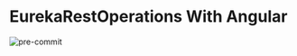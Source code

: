 # EurekaRestOperations With Angular

![pre-commit](https://img.shields.io/badge/pre--commit-enabled-brightgreen?logo=pre-commit&logoColor=skyblue)
